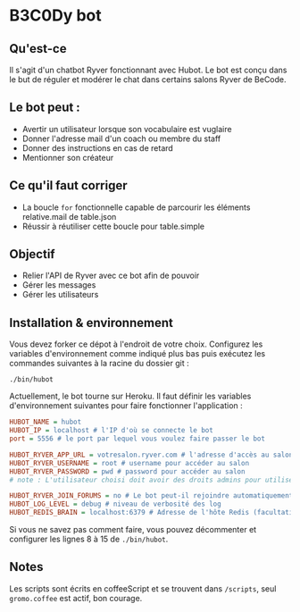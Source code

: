 # B3C0Dy bot

## Qu'est-ce
Il s'agit d'un chatbot Ryver fonctionnant avec Hubot. 
Le bot est conçu dans le but de réguler et modérer le chat dans certains salons Ryver de BeCode. 


## Le bot peut : 
- Avertir un utilisateur lorsque son vocabulaire est vuglaire
- Donner l'adresse mail d'un coach ou membre du staff
- Donner des instructions en cas de retard
- Mentionner son créateur


## Ce qu'il faut corriger
- La boucle `for` fonctionnelle capable de parcourir les éléments relative.mail de table.json
- Réussir à réutiliser cette boucle pour table.simple


## Objectif
- Relier l'API de Ryver avec ce bot afin de pouvoir
 - Gérer les messages
 - Gérer les utilisateurs

## Installation & environnement

Vous devez forker ce dépot à l'endroit de votre choix.
Configurez les variables d'environnement comme indiqué plus bas puis exécutez les commandes suivantes à la racine du dossier git :

```
./bin/hubot
``` 

Actuellement, le bot tourne sur Heroku. Il faut définir les variables d'environnement suivantes pour faire fonctionner l'application : 

```ini
HUBOT_NAME = hubot
HUBOT_IP = localhost # l'IP d'où se connecte le bot
port = 5556 # le port par lequel vous voulez faire passer le bot

HUBOT_RYVER_APP_URL = votresalon.ryver.com # l'adresse d'accès au salon Ryver
HUBOT_RYVER_USERNAME = root # username pour accéder au salon
HUBOT_RYVER_PASSWORD = pwd # password pour accéder au salon
# note : L'utilisateur choisi doit avoir des droits admins pour utiliser l'API correctement

HUBOT_RYVER_JOIN_FORUMS = no # Le bot peut-il rejoindre automatiquement tous les salons trouvés ? 
HUBOT_LOG_LEVEL = debug # niveau de verbosité des log
HUBOT_REDIS_BRAIN = localhost:6379 # Adresse de l'hôte Redis (facultatif je crois)
```

Si vous ne savez pas comment faire, vous pouvez décommenter et configurer les lignes 8 à 15 de `./bin/hubot`. 


## Notes
Les scripts sont écrits en coffeeScript et se trouvent dans `/scripts`, seul `gromo.coffee` est actif, bon courage. 